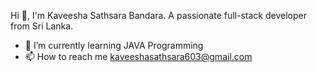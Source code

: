 Hi 👋, I'm Kaveesha Sathsara Bandara.
A passionate full-stack developer from Sri Lanka.
- 🌱 I’m currently learning JAVA Programming
- 📫 How to reach me kaveeshasathsara603@gmail.com
<!---
Sathsara200552/Sathsara200552 is a ✨ special ✨ repository because its `README.md` (this file) appears on your GitHub profile.
You can click the Preview link to take a look at your changes.
--->
